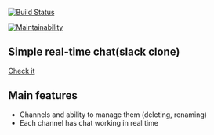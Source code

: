 [![Build Status](https://travis-ci.com/NimfaMargo/project-lvl4-s403.svg?branch=master)](https://travis-ci.com/NimfaMargo/project-lvl4-s403)

[![Maintainability](https://api.codeclimate.com/v1/badges/8b5b2079455df37b4d66/maintainability)](https://codeclimate.com/github/NimfaMargo/project-lvl4-s403/maintainability)

## Simple real-time chat(slack clone)
[Check it](https://slack-project-margo.herokuapp.com/)

## Main features
- Channels and ability to manage them (deleting, renaming)
- Each channel has chat working in real time
